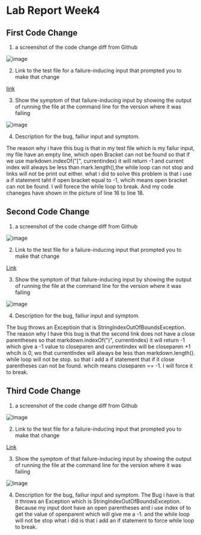 # Lab Report Week4 #

## First Code Change
1. a screenshot of the code change diff from Github

![image](https://user-images.githubusercontent.com/97008935/165000464-0f15d2b5-562a-4f30-9e30-d4c0e06390cb.png)

2. Link to the test file for a failure-inducing input that prompted you to make that
change

[link](https://github.com/A17138501/markdown-parser/edit/main/test-file.md)

3. Show the symptom of that failure-inducing input by showing the output of
running the file at the command line for the version where it was failing


![image](https://user-images.githubusercontent.com/97008935/165002034-8f03252d-fba6-44f4-9e9e-9cb6b22924e1.png)

4. Description for the bug, failiur input and symptom.

The reason why i have this bug is that in my test file which is my failur input, my file have an empty line, which open Bracket can not be found so that if we use markdown.indexOf("[", currentindex) it will return -1 and current index will always be less than mark.length(),the while loop can not stop and links will not be print out either. what i did to solve this problem is that i use a if statement taht if open bracket equal to -1, whcih means open bracket can not be found. I will forece the while loop to break. And my code chaneges have shown in the picture of line 16 to line 18.


## Second Code Change

1. a screenshot of the code change diff from Github

![image](https://user-images.githubusercontent.com/97008935/165003293-0f3b8858-a558-4012-a65c-18cf98d2515a.png)

2. Link to the test file for a failure-inducing input that prompted you to make that
change

[Link](https://github.com/A17138501/markdown-parser/edit/main/test-file2.md)

3. Show the symptom of that failure-inducing input by showing the output of
running the file at the command line for the version where it was failing

![image](https://user-images.githubusercontent.com/97008935/165002980-79908127-3b05-40b8-8c06-7dc027a52b62.png)


4. Description for the bug, failiur input and symptom.

The bug throws an Exceptioin that is StringIndexOutOfBoundsException. The reason why I have this bug is that the second link does not have a close parentheses so that markdown.indexOf(")", currentindex) it will return -1
which give a -1 value to closeparen and currentindex will be closeparen +1 whcih is 0, wo that currentIndex will always be less than markdown.length(). while loop will not be stop. so that i add a if statement that if it close parentheses can not be found. whcih means closeparen == -1. I will force it to break.

## Third Code Change

1. a screenshot of the code change diff from Github

![Image](https://user-images.githubusercontent.com/97008935/165004074-778f126b-8ab5-45ef-a8a4-24e0b4ac5edf.png)

2. Link to the test file for a failure-inducing input that prompted you to make that
change

[Link](https://github.com/A17138501/markdown-parser/edit/main/test-file4.md)

3. Show the symptom of that failure-inducing input by showing the output of
running the file at the command line for the version where it was failing

![Image](https://user-images.githubusercontent.com/97008935/165003818-fb822c27-3a9f-4a95-b26f-441a2482125a.png)

4. Description for the bug, failiur input and symptom.
The Bug i have is that it throws an Exception which is StringIndexOutOfBoundsException. Because my input dont have an open parentheses and i use index of to get the value of openparent which will give me a -1. and the while loop will not be stop what i did is that i add an if statement to force while loop to break. 



